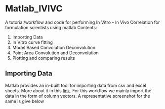 # Matlab_IVIVC
A tutorial/workflow and code for performing In Vitro - In Vivo Correlation for formulation scientists using matlab
Contents:
1) Importing Data
2) In Vitro curve fitting
3) Model Based Convolution Deconvolution 
4) Point Area Convolution and Deconvolution
5) Plotting and comparing results

## Importing Data

Matlab provides an in-built tool for importing data from csv and excel sheets. More about it in this [link](https://in.mathworks.com/help/matlab/import_export/ways-to-import-spreadsheets.html?s_tid=mwa_osa_a). 
For this workflow we mainly import the data in the form of column vectors. A representative screenshot for the same is give below


